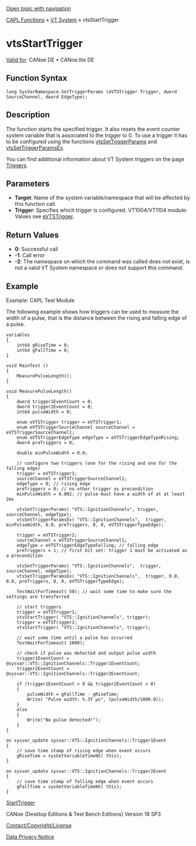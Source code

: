 [Open topic with navigation](../../../../../CANoeDEFamily.htm#Topics/CAPLFunctions/VTSystem/Functions/CAPLfunctionVTSvtsStartTrigger.md)

[CAPL Functions](../../CAPLfunctions.md) » [VT System](../CAPLfunctionsVTSystemOverview.md) » vtsStartTrigger

# vtsStartTrigger

[Valid for](../../../Shared/FeatureAvailability.md): CANoe DE • CANoe:lite DE

## Function Syntax

```
long SysVarNamespace.SetTriggerParams (eVTSTrigger Trigger, dword SourceChannel, dword EdgeType);
```

## Description

The function starts the specified trigger. It also resets the event counter system variable that is associated to the trigger to 0. To use a trigger it has to be configured using the functions [vtsSetTriggerParams](CAPLfunctionVTSvtsSetTriggerParams.md) and [vtsSetTriggerParamsEx](CAPLfunctionVTSvtsSetTriggerParamsEx.md).

You can find additional information about VT System triggers on the page [Triggers](../../../CANoeCANalyzer/VTSystem/VTSystemTrigger.md).

## Parameters

- **Target**: Name of the system variable/namespace that will be affected by this function call.
- **Trigger**: Specifies which trigger is configured. VT1004/VT1104 module: Values see [eVTSTrigger](../CAPLfunctionsVTSystemEnumeration.md#eVTSTrigger).

## Return Values

- **0**: Successful call
- **-1**: Call error
- **-2**: The namespace on which the command was called does not exist, is not a valid VT System namespace or does not support this command.

## Example

Example: CAPL Test Module

The following example shows how triggers can be used to measure the width of a pulse, that is the distance between the rising and falling edge of a pulse.

```plaintext
variables
{
    int64 gRiseTime = 0;
    int64 gFallTime = 0;
}

void MainTest ()
{
    MeasurePulseLength();
}

void MeasurePulseLength()
{
    dword trigger1EventCount = 0;
    dword trigger2EventCount = 0;
    int64 pulseWidth = 0;

    enum eVTSTrigger trigger = eVTSTrigger1;
    enum eVTSTriggerSourceChannel sourceChannel = eVTSTriggerSourceChannel1;
    enum eVTSTriggerEdgeType edgeType = eVTSTriggerEdgeTypeRising;
    dword preTriggers = 0;

    double minPulseWidth = 0.0;

    // configure two triggers (one for the rising and one for the falling edge)
    trigger = eVTSTrigger1;
    sourceChannel = eVTSTriggerSourceChannel1;
    edgeType = 0; // rising edge
    preTriggers = 0; // no other trigger as precondition
    minPulseWidth = 0.002; // pulse must have a width of at at least 2ms

    vtsSetTriggerParams( "VTS::IgnitionChannels", trigger, sourceChannel, edgeType);
    vtsSetTriggerParamsEx( "VTS::IgnitionChannels",  trigger, minPulseWidth, 0.0, preTriggers, 0, 0, eVTSTriggerTypeEdge);

    trigger = eVTSTrigger2;
    sourceChannel = eVTSTriggerSourceChannel1;
    edgeType = eVTSTriggerEdgeTypeFalling; // falling edge
    preTriggers = 1; // first bit set: trigger 1 must be activated as a precondition

    vtsSetTriggerParams( "VTS::IgnitionChannels",  trigger, sourceChannel, edgeType);
    vtsSetTriggerParamsEx( "VTS::IgnitionChannels",  trigger, 0.0, 0.0, preTriggers, 0, 0, eVTSTriggerTypeEdge);

    TestWaitForTimeout( 50); // wait some time to make sure the settings are transferred

    // start triggers
    trigger = eVTSTrigger1;
    vtsStartTrigger( "VTS::IgnitionChannels", trigger);
    trigger = eVTSTrigger2;
    vtsStartTrigger( "VTS::IgnitionChannels", trigger);

    // wait some time until a pulse has occurred
    TestWaitForTimeout( 1000);

    // check if pulse was detected and output pulse width
    trigger1EventCount = @sysvar::VTS::IgnitionChannels::Trigger1EventCount;
    trigger2EventCount = @sysvar::VTS::IgnitionChannels::Trigger2EventCount;

    if (trigger1EventCount > 0 && trigger2EventCount > 0)
    {
        pulseWidth = gFallTime - gRiseTime;
        Write( "Pulse width: %.3f µs", (pulseWidth/1000.0));
    }
    else
    {
        Write("No pulse detected!");
    }
}

on sysvar_update sysvar::VTS::IgnitionChannels::Trigger1Event
{
    // save time stamp of rising edge when event occurs
    gRiseTime = sysGetVariableTimeNS( this);
}

on sysvar_update sysvar::VTS::IgnitionChannels::Trigger2Event
{
    // save time stamp of falling edge when event occurs
    gFallTime = sysGetVariableTimeNS( this);
}
```

[StartTrigger](CAPLfunctionVTSStartTrigger.md)

CANoe (Desktop Editions & Test Bench Editions) Version 18 SP3

[Contact/Copyright/License](../../../Shared/ContactCopyrightLicense.md)

[Data Privacy Notice](https://www.vector.com/int/en/company/get-info/privacy-policy/)
